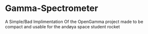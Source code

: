# Gamma-Spectrometer
A Simple/Bad Implimentation Of the OpenGamma project made to be compact and usable for the andøya space student rocket

